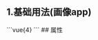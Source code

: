 ## 1.基础用法(画像app)
<demo3c81e906822d />
```vue{4}
<template>
    <gradient-ring-chart-2 :value="v" subTitle="风险指数" valueUnit="%"></gradient-ring-chart-2>
</template>
<script setup>;
import { ref } from 'vue';

const v = ref(50);

</script>
<style lang="scss" scoped>
.zrx-chart {
    background-color: white;
    padding: 32px;
    &:after {
        content: '';
        position: absolute;
        top: 50%;
        left: 50%;
        transform: translate(-50%, -50%);
        width: 140px;
        height: 140px;
        border-radius: 50%;
        border: 14px solid rgb(238, 240, 245);
        mask-image: linear-gradient(180deg, red, transparent);
    }
}
</style>
```
## 属性
<demo544d638fe070 />
<script setup>
import demo3c81e906822d from '../../document/gradientRingChart2/1.基础用法(画像app).vue'
import demo544d638fe070 from '../../document/gradientRingChart2/属性.vue'
</script>